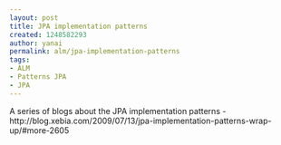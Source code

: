 ```yaml
---
layout: post
title: JPA implementation patterns
created: 1248582293
author: yanai
permalink: alm/jpa-implementation-patterns
tags:
- ALM
- Patterns JPA
- JPA
---
```

<p>A series of blogs about the JPA implementation patterns - http://blog.xebia.com/2009/07/13/jpa-implementation-patterns-wrap-up/#more-2605</p>
